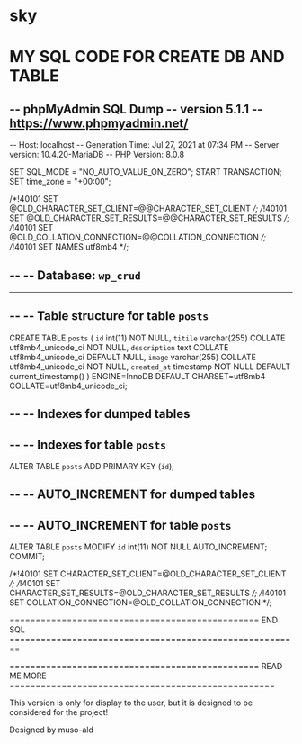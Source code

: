 # sky
#   MY SQL CODE FOR CREATE DB AND TABLE 


-- phpMyAdmin SQL Dump
-- version 5.1.1
-- https://www.phpmyadmin.net/
--
-- Host: localhost
-- Generation Time: Jul 27, 2021 at 07:34 PM
-- Server version: 10.4.20-MariaDB
-- PHP Version: 8.0.8

SET SQL_MODE = "NO_AUTO_VALUE_ON_ZERO";
START TRANSACTION;
SET time_zone = "+00:00";


/*!40101 SET @OLD_CHARACTER_SET_CLIENT=@@CHARACTER_SET_CLIENT */;
/*!40101 SET @OLD_CHARACTER_SET_RESULTS=@@CHARACTER_SET_RESULTS */;
/*!40101 SET @OLD_COLLATION_CONNECTION=@@COLLATION_CONNECTION */;
/*!40101 SET NAMES utf8mb4 */;

--
-- Database: `wp_crud`
--

-- --------------------------------------------------------

--
-- Table structure for table `posts`
--

CREATE TABLE `posts` (
  `id` int(11) NOT NULL,
  `titile` varchar(255) COLLATE utf8mb4_unicode_ci NOT NULL,
  `description` text COLLATE utf8mb4_unicode_ci DEFAULT NULL,
  `image` varchar(255) COLLATE utf8mb4_unicode_ci NOT NULL,
  `created_at` timestamp NOT NULL DEFAULT current_timestamp()
) ENGINE=InnoDB DEFAULT CHARSET=utf8mb4 COLLATE=utf8mb4_unicode_ci;

--
-- Indexes for dumped tables
--

--
-- Indexes for table `posts`
--
ALTER TABLE `posts`
  ADD PRIMARY KEY (`id`);

--
-- AUTO_INCREMENT for dumped tables
--

--
-- AUTO_INCREMENT for table `posts`
--
ALTER TABLE `posts`
  MODIFY `id` int(11) NOT NULL AUTO_INCREMENT;
COMMIT;

/*!40101 SET CHARACTER_SET_CLIENT=@OLD_CHARACTER_SET_CLIENT */;
/*!40101 SET CHARACTER_SET_RESULTS=@OLD_CHARACTER_SET_RESULTS */;
/*!40101 SET COLLATION_CONNECTION=@OLD_COLLATION_CONNECTION */;


================================================ END SQL ========================================================




================================================ READ ME MORE ===================================================

This version is only for display to the user, but it is designed to be considered for the project!

Designed by muso-ald





